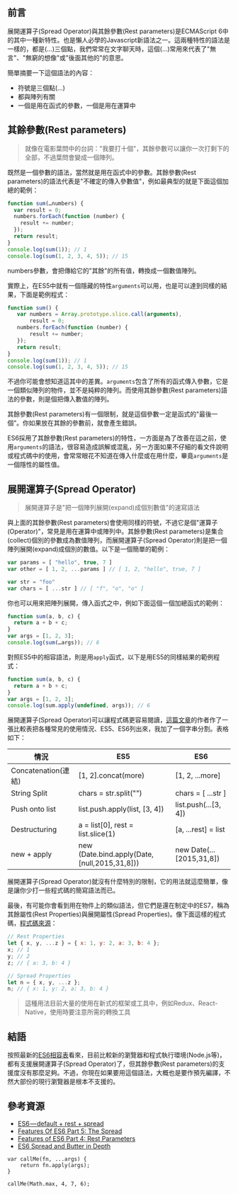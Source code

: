 ## 前言

展開運算子(Spread Operator)與其餘參數(Rest parameters)是ECMAScript 6中的其中一種新特性。也是懶人必學的Javascript新語法之一。這兩種特性的語法是一樣的，都是(...)三個點，我們常常在文字聊天時，這個(...)常用來代表了"無言"、"無窮的想像"或"後面其他的"的意思。

簡單摘要一下這個語法的內容：

- 符號是三個點(...)
- 都與陣列有關
- 一個是用在函式的參數，一個是用在運算中

## 其餘參數(Rest parameters)

> 就像在電影葉問中的台詞："我要打十個"，其餘參數可以讓你一次打剩下的全部，不過葉問會變成一個陣列。

既然是一個參數的語法，當然就是用在函式中的參數。其餘參數(Rest parameters)的語法代表是"不確定的傳入參數值"，例如最典型的就是下面這個加總的範例：

```js
function sum(…numbers) {
  var result = 0;
  numbers.forEach(function (number) {
    result += number;
  });
  return result;
}
console.log(sum(1)); // 1
console.log(sum(1, 2, 3, 4, 5)); // 15
```

numbers參數，會把傳給它的"其餘"的所有值，轉換成一個數值陣列。

實際上，在ES5中就有一個隱藏的特性`arguments`可以用，也是可以達到同樣的結果，下面是範例程式：

```js
function sum() {
   var numbers = Array.prototype.slice.call(arguments),
       result = 0;
   numbers.forEach(function (number) {
       result += number;
   });
   return result;
}
console.log(sum(1)); // 1
console.log(sum(1, 2, 3, 4, 5)); // 15
```

不過你可能會想知道這其中的差異。`arguments`包含了所有的函式傳入參數，它是一個類似陣列的物件，並不是純粹的陣列。而使用其餘參數(Rest parameters)語法的參數，則是個把傳入數值的陣列。

其餘參數(Rest parameters)有一個限制，就是這個參數一定是函式的"最後一個"。你如果放在其餘的參數前，就會產生錯誤。

ES6採用了其餘參數(Rest parameters)的特性，一方面是為了改善在這之前，使用`arguments`的語法，很容易造成誤解或混亂，另一方面如果不仔細的看文件說明或程式碼中的使用，會常常眼花不知道在傳入什麼或在用什麼，畢竟`arguments`是一個隱性的屬性值。

## 展開運算子(Spread Operator)

> 展開運算子是"把一個陣列展開(expand)成個別數值"的速寫語法

與上面的其餘參數(Rest parameters)會使用同樣的符號，不過它是個"運算子(Operator)"，常見是用在運算中或陣列中。其餘參數(Rest parameters)是集合(collect)個別的參數成為數值陣列，而展開運算子(Spread Operator)則是把一個陣列展開(expand)成個別的數值。以下是一個簡單的範例：

```js
var params = [ "hello", true, 7 ]
var other = [ 1, 2, ...params ] // [ 1, 2, "hello", true, 7 ]

var str = "foo"
var chars = [ ...str ] // [ "f", "o", "o" ]
```

你也可以用來把陣列展開，傳入函式之中，例如下面這個一個加總函式的範例：

```js
function sum(a, b, c) {
  return a + b + c;
}
var args = [1, 2, 3];
console.log(sum(…args)); // 6
```

對照ES5中的相容語法，則是用`apply`函式，以下是用ES5的同樣結果的範例程式：

```js
function sum(a, b, c) {
  return a + b + c;
}
var args = [1, 2, 3];
console.log(sum.apply(undefined, args)); // 6
```

展開運算子(Spread Operator)可以讓程式碼更容易閱讀，[這篇文章](https://ponyfoo.com/articles/es6-spread-and-butter-in-depth)的作者作了一張比較表把各種常見的使用情況、ES5、ES6列出來，我加了一個字串分割。表格如下：

| 情況 | ES5 | ES6 |
|---|---|---|
| Concatenation(連結) | [1, 2].concat(more) | [1, 2, ...more] |
| String Split | chars = str.split("") | chars = [ ...str ] |
| Push onto list | list.push.apply(list, [3, 4]) | list.push(...[3, 4]) |
| Destructuring | a = list[0], rest = list.slice(1) | [a, ...rest] = list |
| new + apply | new (Date.bind.apply(Date, [null,2015,31,8])) | new Date(...[2015,31,8]) |

展開運算子(Spread Operator)就沒有什麼特別的限制，它的用法就這麼簡單，像是讓你少打一些程式碼的簡寫語法而已。

最後，有可能你會看到用在物件上的類似語法，但它們是還在制定中的ES7，稱為其餘屬性(Rest Properties)與展開屬性(Spread Properties)。像下面這樣的程式碼，[程式碼來源](https://github.com/sebmarkbage/ecmascript-rest-spread)：

```js
// Rest Properties
let { x, y, ...z } = { x: 1, y: 2, a: 3, b: 4 };
x; // 1
y; // 2
z; // { a: 3, b: 4 }

// Spread Properties
let n = { x, y, ...z };
n; // { x: 1, y: 2, a: 3, b: 4 }
```

> 這種用法目前大量的使用在新式的框架或工具中，例如Redux、React-Native，使用時要注意所需的轉換工具

## 結語

按照最新的[ES6相容表](http://kangax.github.io/compat-table/es6/)看來，目前比較新的瀏覽器和程式執行環境(Node.js等)，都有支援展開運算子(Spread Operator)了，但其餘參數(Rest parameters)的支援度沒有那麼足夠。不過，你現在如果要用這個語法，大概也是要作預先編譯，不然大部份的現行瀏覽器是根本不支援的。

## 參考資源

- [ES6 — default + rest + spread](https://medium.com/ecmascript-2015/default-rest-spread-f3ab0d2e0a5e#.pmsbw2tdb)
- [Features Of ES6 Part 5: The Spread](http://odetocode.com/blogs/scott/archive/2014/09/02/features-of-es6-part-5-the-spread.aspx)
- [Features of ES6 Part 4: Rest Parameters](http://odetocode.com/blogs/scott/archive/2014/08/18/features-of-es6-part-4-rest-parameters.aspx)
- [ES6 Spread and Butter in Depth](https://ponyfoo.com/articles/es6-spread-and-butter-in-depth)
```
var callMe(fn, ...args) {
    return fn.apply(args);
}

callMe(Math.max, 4, 7, 6);
```

